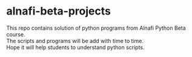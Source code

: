 # alnafi-beta-projects
This repo contains solution of python programs from Alnafi Python Beta course.\
The scripts and programs will be add with time to time.\
Hope it will help students to understand python scripts.
